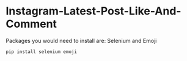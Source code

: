 # Instagram-Latest-Post-Like-And-Comment

Packages you would need to install are: Selenium and Emoji
 
 ```pip install selenium emoji```
  
 
  
  
